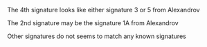 The 4th signature looks like either signature 3 or 5 from Alexandrov

The 2nd signature may be the signature 1A from Alexandrov


Other signatures do not seems to match any known signatures



